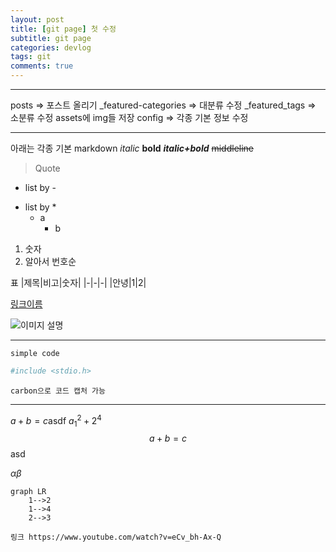 ```yaml
---
layout: post
title: [git page] 첫 수정
subtitle: git page
categories: devlog
tags: git
comments: true
---
```



___
posts => 포스트 올리기
_featured-categories => 대분류 수정
_featured_tags => 소분류 수정
assets에 img들 저장
config => 각종 기본 정보 수정
___
아래는 각종 기본 markdown
_italic_
**bold**
**_italic+bold_**
~~middleline~~
> Quote
- list by -
* list by *
    - a
        * b
1. 숫자
1. 알아서 번호순

표
|제목|비고|숫자|
|-|-|-|
|안녕|1|2|

[링크이름](joonsu0109-gh.github.io)

![이미지 설명](https://files.itworld.co.kr/archive/image/2017/12/GettyImages-889581518.jpg)


---

`simple code`  

```python       
#include <stdio.h>
```

```shell
carbon으로 코드 캡처 가능
```

---

$a+b=c$asdf
$a^2_1 + 2^4$
$$a+b = c $$asd

$\alpha \beta$

```mermaid
graph LR
    1-->2
    1-->4
    2-->3
    
링크 https://www.youtube.com/watch?v=eCv_bh-Ax-Q
